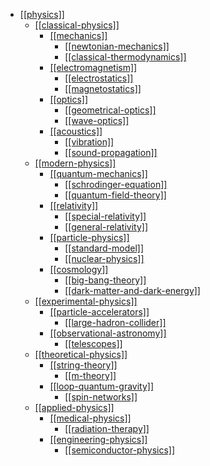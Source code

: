 - [[[physics]]](https://en.wikipedia.org/wiki/Physics)
  - [[[classical-physics]]](https://en.wikipedia.org/wiki/Classical_physics)
    - [[[mechanics]]](https://en.wikipedia.org/wiki/Classical_mechanics)
      - [[[newtonian-mechanics]]](https://en.wikipedia.org/wiki/Newtonian_mechanics)
      - [[[classical-thermodynamics]]](https://en.wikipedia.org/wiki/Thermodynamics)
    - [[[electromagnetism]]](https://en.wikipedia.org/wiki/Electromagnetism)
      - [[[electrostatics]]](https://en.wikipedia.org/wiki/Electrostatics)
      - [[[magnetostatics]]](https://en.wikipedia.org/wiki/Magnetostatics)
    - [[[optics]]](https://en.wikipedia.org/wiki/Optics)
      - [[[geometrical-optics]]](https://en.wikipedia.org/wiki/Geometrical_optics)
      - [[[wave-optics]]](https://en.wikipedia.org/wiki/Wave_optics)
    - [[[acoustics]]](https://en.wikipedia.org/wiki/Acoustics)
      - [[[vibration]]](https://en.wikipedia.org/wiki/Vibration)
      - [[[sound-propagation]]](https://en.wikipedia.org/wiki/Sound_propagation)
  - [[[modern-physics]]](https://en.wikipedia.org/wiki/Modern_physics)
    - [[[quantum-mechanics]]](https://en.wikipedia.org/wiki/Quantum_mechanics)
      - [[[schrodinger-equation]]](https://en.wikipedia.org/wiki/Schr%C3%B6dinger_equation)
      - [[[quantum-field-theory]]](https://en.wikipedia.org/wiki/Quantum_field_theory)
    - [[[relativity]]](https://en.wikipedia.org/wiki/Relativity)
      - [[[special-relativity]]](https://en.wikipedia.org/wiki/Special_relativity)
      - [[[general-relativity]]](https://en.wikipedia.org/wiki/General_relativity)
    - [[[particle-physics]]](https://en.wikipedia.org/wiki/Particle_physics)
      - [[[standard-model]]](https://en.wikipedia.org/wiki/Standard_Model)
      - [[[nuclear-physics]]](https://en.wikipedia.org/wiki/Nuclear_physics)
    - [[[cosmology]]](https://en.wikipedia.org/wiki/Cosmology)
      - [[[big-bang-theory]]](https://en.wikipedia.org/wiki/Big_Bang)
      - [[[dark-matter-and-dark-energy]]](https://en.wikipedia.org/wiki/Dark_matter)
  - [[[experimental-physics]]](https://en.wikipedia.org/wiki/Experimental_physics)
    - [[[particle-accelerators]]](https://en.wikipedia.org/wiki/Particle_accelerator)
      - [[[large-hadron-collider]]](https://en.wikipedia.org/wiki/Large_Hadron_Collider)
    - [[[observational-astronomy]]](https://en.wikipedia.org/wiki/Observational_astronomy)
      - [[[telescopes]]](https://en.wikipedia.org/wiki/Telescope)
  - [[[theoretical-physics]]](https://en.wikipedia.org/wiki/Theoretical_physics)
    - [[[string-theory]]](https://en.wikipedia.org/wiki/String_theory)
      - [[[m-theory]]](https://en.wikipedia.org/wiki/M-theory)
    - [[[loop-quantum-gravity]]](https://en.wikipedia.org/wiki/Loop_quantum_gravity)
      - [[[spin-networks]]](https://en.wikipedia.org/wiki/Spin_network)
  - [[[applied-physics]]](https://en.wikipedia.org/wiki/Applied_physics)
    - [[[medical-physics]]](https://en.wikipedia.org/wiki/Medical_physics)
      - [[[radiation-therapy]]](https://en.wikipedia.org/wiki/Radiation_therapy)
    - [[[engineering-physics]]](https://en.wikipedia.org/wiki/Engineering_physics)
      - [[[semiconductor-physics]]](https://en.wikipedia.org/wiki/Semiconductor_physics)

